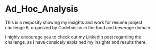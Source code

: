 # Ad_Hoc_Analysis
This is a resposity showing my insights and work for resume project challenge 6, organized by Codebasics  in the food and beverage domain.

I highly encourage you to check out my [LinkedIn post](https://www.linkedin.com/feed/update/urn:li:activity:7086409369705197569/) regarding the challenge, as I have consicely explained my insights and results there.
